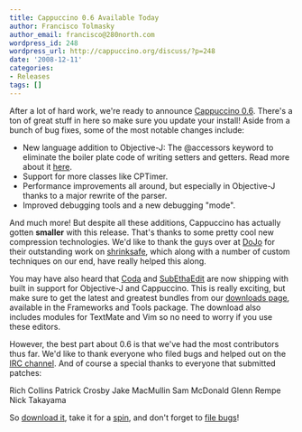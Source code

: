 ```yaml
---
title: Cappuccino 0.6 Available Today
author: Francisco Tolmasky
author_email: francisco@280north.com
wordpress_id: 248
wordpress_url: http://cappuccino.org/discuss/?p=248
date: '2008-12-11'
categories:
- Releases
tags: []
---
```



After a lot of hard work, we're ready to announce [Cappuccino 0.6](http://cappuccino.org/download). There's a ton of great stuff in here so make sure you update your install! Aside from a bunch of bug fixes, some of the most notable changes include:

* New language addition to Objective-J: The @accessors keyword to eliminate the boiler plate code of writing setters and getters. Read more about it [here](http://cappuccino.org/discuss/2008/10/26/synthesizing-accessor-methods/).
* Support for more classes like CPTimer.
* Performance improvements all around, but especially in Objective-J thanks to a major rewrite of the parser.
* Improved debugging tools and a new debugging "mode".

And much more! But despite all these additions, Cappuccino has actually gotten **smaller** with this release. That's thanks to some pretty cool new compression technologies. We'd like to thank the guys over at [DoJo](http://dojotoolkit.org/) for their outstanding work on [shrinksafe](http://dojotoolkit.org/docs/shrinksafe), which along with a number of custom techniques on our end, have really helped this along.

You may have also heard that [Coda](http://www.panic.com/coda/) and [SubEthaEdit](http://www.codingmonkeys.de/subethaedit/) are now shipping with built in support for Objective-J and Cappuccino. This is really exciting, but make sure to get the latest and greatest bundles from our [downloads page](http://cappuccino.org/download), available in the Frameworks and Tools package. The download also includes modules for TextMate and Vim so no need to worry if you use these editors.

However, the best part about 0.6 is that we've had the most contributors thus far. We'd like to thank everyone who filed bugs and helped out on the [IRC channel](irc://cappuccino). And of course a special thanks to everyone that submitted patches:

Rich Collins
Patrick Crosby
Jake MacMullin
Sam McDonald
Glenn Rempe
Nick Takayama

So [download it](http://cappuccino.org/download), take it for a [spin](http://cappuccino.org/learn/tutorials), and don't forget to [file bugs](http://cappuccino.lighthouseapp.com/projects/16499-cappuccino/overview)!



